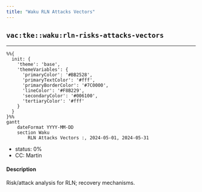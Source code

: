 ```yaml
---
title: "Waku RLN Attacks Vectors"
---
```

## `vac:tke::waku:rln-risks-attacks-vectors`
---

```mermaid
%%{ 
  init: { 
    'theme': 'base', 
    'themeVariables': { 
      'primaryColor': '#BB2528', 
      'primaryTextColor': '#fff', 
      'primaryBorderColor': '#7C0000', 
      'lineColor': '#F8B229', 
      'secondaryColor': '#006100', 
      'tertiaryColor': '#fff' 
    } 
  } 
}%%
gantt
	dateFormat YYYY-MM-DD 
	section Waku
		RLN Attacks Vectors :, 2024-05-01, 2024-05-31
```
- status: 0%
- CC: Martin

#### Description

Risk/attack analysis for RLN; recovery mechanisms.
